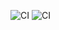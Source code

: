 ![CI](https://img.shields.io/badge/license-MIT-blue.svp)
![CI](https://github.com/svenhornaff/python-test-automation/actions/workflows/python-app.yml/badge.svg)